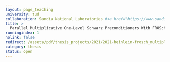 ```yaml
---
layout: page_teaching
university: tud
collaboration: Sandia National Laboratories #<a href="https://www.sandia.gov/" target="_blank">Sandia National Labs</a>
title: >
  Parallel Multiplicative One-Level Schwarz Preconditioners With FROSch and Trilinos
runningindex: 1
nolink: false
redirect: /assets/pdf/thesis_projects/2021/2021-heinlein-frosch_multiplicative_coloring.pdf
category: thesis
status: open
---
```

